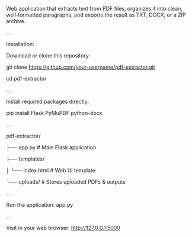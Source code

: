 Web application that extracts text from PDF files, organizes it into clean, well‑formatted paragraphs, and exports the result as TXT, DOCX, or a ZIP archive.

.
.

Installation:

Download or clone this repository:

git clone https://github.com/your-username/pdf-extractor.git

cd pdf-extractor

.
.

Install required packages directly:

pip install Flask PyMuPDF python-docx

.
.


pdf-extractor/

├── app.py      # Main Flask application

├── templates/

│   └── index.html        # Web UI template

└── uploads/              # Stores uploaded PDFs & outputs


.
.


Run the application:
app.py

.
.

Visit in your web browser:
http://127.0.0.1:5000

